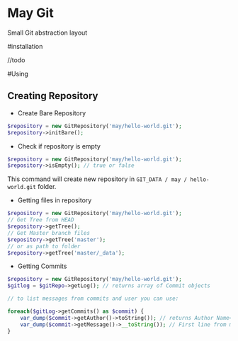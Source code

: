 # May Git

Small Git abstraction layout

#installation

//todo

#Using

## Creating Repository

* Create Bare Repository

```php
$repository = new GitRepository('may/hello-world.git');
$repository->initBare();
```

* Check if repository is empty

```php
$repository = new GitRepository('may/hello-world.git');
$repository->isEmpty(); // true or false
```

This command will create new repository in `GIT_DATA / may / hello-world.git` folder.

* Getting files in repository

```php
$repository = new GitRepository('may/hello-world.git');
// Get Tree from HEAD
$repository->getTree();
// Get Master branch files
$repository->getTree('master');
// or as path to folder
$repository->getTree('master/_data');
```

* Getting Commits

```php
$repository = new GitRepository('may/hello-world.git');
$gitlog = $gitRepo->getLog(); // returns array of Commit objects

// to list messages from commits and user you can use:

foreach($gitLog->getCommits() as $commit) {
    var_dump($commit->getAuthor()->toString()); // returns Author Name<author@email.tld>
    var_dump($commit->getMessage()->__toString()); // First line from message
}
```